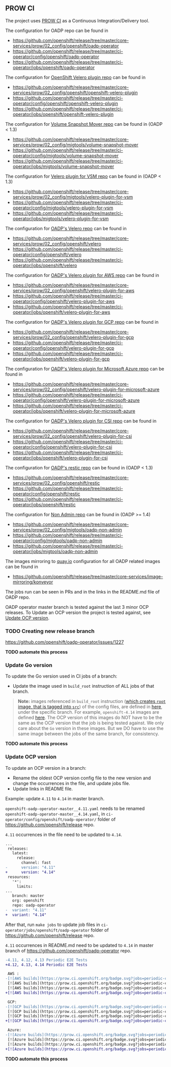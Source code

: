 ## PROW CI

The project uses [PROW CI](https://docs.ci.openshift.org/docs/) as a Continuous Integration/Delivery tool.

The configuration for OADP repo can be found in
- https://github.com/openshift/release/tree/master/core-services/prow/02_config/openshift/oadp-operator
- https://github.com/openshift/release/tree/master/ci-operator/config/openshift/oadp-operator
- https://github.com/openshift/release/tree/master/ci-operator/jobs/openshift/oadp-operator

The configuration for [OpenShift Velero plugin repo](https://github.com/openshift/openshift-velero-plugin) can be found in
- https://github.com/openshift/release/tree/master/core-services/prow/02_config/openshift/openshift-velero-plugin
- https://github.com/openshift/release/tree/master/ci-operator/config/openshift/openshift-velero-plugin
- https://github.com/openshift/release/tree/master/ci-operator/jobs/openshift/openshift-velero-plugin

The configuration for [Volume Snapshot Mover repo](https://github.com/migtools/volume-snapshot-mover) can be found in (OADP < 1.3)
- https://github.com/openshift/release/tree/master/core-services/prow/02_config/migtools/volume-snapshot-mover
- https://github.com/openshift/release/tree/master/ci-operator/config/migtools/volume-snapshot-mover
- https://github.com/openshift/release/tree/master/ci-operator/jobs/migtools/volume-snapshot-mover

The configuration for [Velero plugin for VSM repo](https://github.com/migtools/velero-plugin-for-vsm) can be found in (OADP < 1.3)
- https://github.com/openshift/release/tree/master/core-services/prow/02_config/migtools/velero-plugin-for-vsm
- https://github.com/openshift/release/tree/master/ci-operator/config/migtools/velero-plugin-for-vsm
- https://github.com/openshift/release/tree/master/ci-operator/jobs/migtools/velero-plugin-for-vsm

The configuration for [OADP's Velero repo](https://github.com/openshift/velero) can be found in
- https://github.com/openshift/release/tree/master/core-services/prow/02_config/openshift/velero
- https://github.com/openshift/release/tree/master/ci-operator/config/openshift/velero
- https://github.com/openshift/release/tree/master/ci-operator/jobs/openshift/velero

The configuration for [OADP's Velero plugin for AWS repo](https://github.com/openshift/velero-plugin-for-aws) can be found in
- https://github.com/openshift/release/tree/master/core-services/prow/02_config/openshift/velero-plugin-for-aws
- https://github.com/openshift/release/tree/master/ci-operator/config/openshift/velero-plugin-for-aws
- https://github.com/openshift/release/tree/master/ci-operator/jobs/openshift/velero-plugin-for-aws

The configuration for [OADP's Velero plugin for GCP repo](https://github.com/openshift/velero-plugin-for-gcp) can be found in
- https://github.com/openshift/release/tree/master/core-services/prow/02_config/openshift/velero-plugin-for-gcp
- https://github.com/openshift/release/tree/master/ci-operator/config/openshift/velero-plugin-for-gcp
- https://github.com/openshift/release/tree/master/ci-operator/jobs/openshift/velero-plugin-for-gcp

The configuration for [OADP's Velero plugin for Microsoft Azure repo](https://github.com/openshift/velero-plugin-for-microsoft-azure) can be found in
- https://github.com/openshift/release/tree/master/core-services/prow/02_config/openshift/velero-plugin-for-microsoft-azure
- https://github.com/openshift/release/tree/master/ci-operator/config/openshift/velero-plugin-for-microsoft-azure
- https://github.com/openshift/release/tree/master/ci-operator/jobs/openshift/velero-plugin-for-microsoft-azure

The configuration for [OADP's Velero plugin for CSI repo](https://github.com/openshift/velero-plugin-for-csi) can be found in
- https://github.com/openshift/release/tree/master/core-services/prow/02_config/openshift/velero-plugin-for-csi
- https://github.com/openshift/release/tree/master/ci-operator/config/openshift/velero-plugin-for-csi
- https://github.com/openshift/release/tree/master/ci-operator/jobs/openshift/velero-plugin-for-csi

The configuration for [OADP's restic repo](https://github.com/openshift/restic) can be found in (OADP < 1.3)
- https://github.com/openshift/release/tree/master/core-services/prow/02_config/openshift/restic
- https://github.com/openshift/release/tree/master/ci-operator/config/openshift/restic
- https://github.com/openshift/release/tree/master/ci-operator/jobs/openshift/restic

The configuration for [Non Admin repo](https://github.com/migtools/oadp-non-admin) can be found in (OADP >= 1.4)
- https://github.com/openshift/release/tree/master/core-services/prow/02_config/migtools/oadp-non-admin
- https://github.com/openshift/release/tree/master/ci-operator/config/migtools/oadp-non-admin
- https://github.com/openshift/release/tree/master/ci-operator/jobs/migtools/oadp-non-admin

The images mirroring to [quay.io](https://quay.io/organization/konveyor) configuration for all OADP related images can be found in
- https://github.com/openshift/release/tree/master/core-services/image-mirroring/konveyor

The jobs run can be seen in PRs and in the links in the README.md file of OADP repo.

OADP operator master branch is tested against the last 3 minor OCP releases. To Update an OCP version the project is tested against, see [Update OCP version](#update-ocp-version).

### TODO Creating new release branch

https://github.com/openshift/oadp-operator/issues/1227

**TODO automate this process**

### Update Go version

To update the Go version used in CI jobs of a branch:
- Update the image used in `build_root` instruction of ALL jobs of that branch.

> **Note:** images referenced in `build_root` instruction ([which creates `root` image, that is tagged into `src`](https://docs.ci.openshift.org/docs/internals/)) of the config files, are defined in [here](https://github.com/openshift-eng/ocp-build-data/tree/main), under the specific branch. For example, `openshift-4.14` images are defined [here](https://github.com/openshift-eng/ocp-build-data/blob/openshift-4.14/streams.yml). The OCP version of this images do NOT have to be the same as the OCP version that the job is being tested against. We only care about the `Go` version in these images. But we DO have to use the same image between the jobs of the same branch, for consistency.

**TODO automate this process**

### Update OCP version

To update an OCP version in a branch:
- Rename the oldest OCP version config file to the new version and change the occurrences in the file, and update jobs file.
- Update links in README file.

Example: update `4.11` to `4.14` in master branch.

`openshift-oadp-operator-master__4.11.yaml` needs to be renamed `openshift-oadp-operator-master__4.14.yaml`, in `ci-operator/config/openshift/oadp-operator/` folder of https://github.com/openshift/release repo.

`4.11` occurrences in the file need to be updated to `4.14`.
```diff
...
 releases:
   latest:
     release:
       channel: fast
-      version: "4.11"
+      version: "4.14"
 resources:
   '*':
     limits:
...
   branch: master
   org: openshift
   repo: oadp-operator
-  variant: "4.11"
+  variant: "4.14"
```

After that, run `make jobs` to update job files in `ci-operator/jobs/openshift/oadp-operator` folder of https://github.com/openshift/release repo.

`4.11` occurrences in README.md need to be updated to `4.14` in master branch of https://github.com/openshift/oadp-operator repo.

```diff
-4.11, 4.12, 4.13 Periodic E2E Tests
+4.12, 4.13, 4.14 Periodic E2E Tests

 AWS :
-[![AWS builds](https://prow.ci.openshift.org/badge.svg?jobs=periodic-ci-openshift-oadp-operator-master-4.11-e2e-test-aws-periodic)](https://prow.ci.openshift.org/job-history/gs/origin-ci-test/logs/periodic-ci-openshift-oadp-operator-master-4.11-e2e-test-aws-periodic)
 [![AWS builds](https://prow.ci.openshift.org/badge.svg?jobs=periodic-ci-openshift-oadp-operator-master-4.12-e2e-test-aws-periodic)](https://prow.ci.openshift.org/job-history/gs/origin-ci-test/logs/periodic-ci-openshift-oadp-operator-master-4.12-e2e-test-aws-periodic)
 [![AWS builds](https://prow.ci.openshift.org/badge.svg?jobs=periodic-ci-openshift-oadp-operator-master-4.13-e2e-test-aws-periodic)](https://prow.ci.openshift.org/job-history/gs/origin-ci-test/logs/periodic-ci-openshift-oadp-operator-master-4.13-e2e-test-aws-periodic)
+[![AWS builds](https://prow.ci.openshift.org/badge.svg?jobs=periodic-ci-openshift-oadp-operator-master-4.14-e2e-test-aws-periodic)](https://prow.ci.openshift.org/job-history/gs/origin-ci-test/logs/periodic-ci-openshift-oadp-operator-master-4.14-e2e-test-aws-periodic)

 GCP:
-[![GCP builds](https://prow.ci.openshift.org/badge.svg?jobs=periodic-ci-openshift-oadp-operator-master-4.11-e2e-test-gcp-periodic)](https://prow.ci.openshift.org/job-history/gs/origin-ci-test/logs/periodic-ci-openshift-oadp-operator-master-4.11-e2e-test-gcp-periodic)
 [![GCP builds](https://prow.ci.openshift.org/badge.svg?jobs=periodic-ci-openshift-oadp-operator-master-4.12-e2e-test-gcp-periodic)](https://prow.ci.openshift.org/job-history/gs/origin-ci-test/logs/periodic-ci-openshift-oadp-operator-master-4.12-e2e-test-gcp-periodic)
 [![GCP builds](https://prow.ci.openshift.org/badge.svg?jobs=periodic-ci-openshift-oadp-operator-master-4.13-e2e-test-gcp-periodic)](https://prow.ci.openshift.org/job-history/gs/origin-ci-test/logs/periodic-ci-openshift-oadp-operator-master-4.13-e2e-test-gcp-periodic)
+[![GCP builds](https://prow.ci.openshift.org/badge.svg?jobs=periodic-ci-openshift-oadp-operator-master-4.14-e2e-test-gcp-periodic)](https://prow.ci.openshift.org/job-history/gs/origin-ci-test/logs/periodic-ci-openshift-oadp-operator-master-4.14-e2e-test-gcp-periodic)

 Azure:
-[![Azure builds](https://prow.ci.openshift.org/badge.svg?jobs=periodic-ci-openshift-oadp-operator-master-4.11-e2e-test-azure-periodic)](https://prow.ci.openshift.org/job-history/gs/origin-ci-test/logs/periodic-ci-openshift-oadp-operator-master-4.11-e2e-test-azure-periodic)
 [![Azure builds](https://prow.ci.openshift.org/badge.svg?jobs=periodic-ci-openshift-oadp-operator-master-4.12-e2e-test-azure-periodic)](https://prow.ci.openshift.org/job-history/gs/origin-ci-test/logs/periodic-ci-openshift-oadp-operator-master-4.12-e2e-test-azure-periodic)
 [![Azure builds](https://prow.ci.openshift.org/badge.svg?jobs=periodic-ci-openshift-oadp-operator-master-4.13-e2e-test-azure-periodic)](https://prow.ci.openshift.org/job-history/gs/origin-ci-test/logs/periodic-ci-openshift-oadp-operator-master-4.13-e2e-test-azure-periodic)
+[![Azure builds](https://prow.ci.openshift.org/badge.svg?jobs=periodic-ci-openshift-oadp-operator-master-4.14-e2e-test-azure-periodic)](https://prow.ci.openshift.org/job-history/gs/origin-ci-test/logs/periodic-ci-openshift-oadp-operator-master-4.14-e2e-test-azure-periodic)
```

**TODO automate this process**

